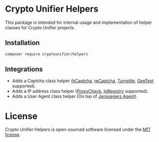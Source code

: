 # Crypto Unifier Helpers

This package is intended for internal usage and implementation of helper classes for Crypto Unifier projects.

## Installation

```sh
composer require cryptounifier/helpers
```

## Integrations

- Adds a Captcha class helper ([hCaptcha](https://www.hcaptcha.com/), [reCaptcha](https://developers.google.com/recaptcha?hl=pt-br), [Turnstile](https://www.cloudflare.com/pt-br/products/turnstile/), [GeeTest](https://www.geetest.com/en/) supported).
- Adds a IP address class helper ([ProxyCheck](https://proxycheck.io/), [IpRegistry](https://ipregistry.co/) supported).
- Adds a User Agent class helper (On top of [Jenssegers Agent](https://github.com/jenssegers/agent)).


# License

Crypto Unifier Helpers is open-sourced software licensed under the [MIT license](LICENSE).

